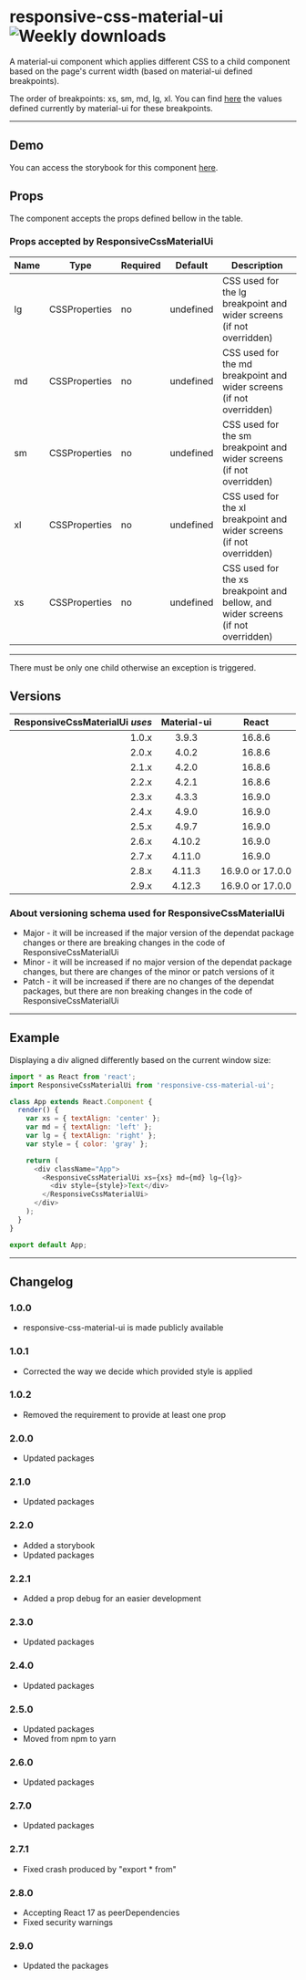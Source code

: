 # responsive-css-material-ui ![Weekly downloads](https://img.shields.io/npm/dw/responsive-css-material-ui 'Weekly downloads')

A material-ui component which applies different CSS to a child component based on the page's current width (based on material-ui defined breakpoints).

The order of breakpoints: xs, sm, md, lg, xl. You can find [here](https://material-ui.com/customization/breakpoints/#breakpoints) the values defined currently by material-ui for these breakpoints.

---

## Demo

You can access the storybook for this component [here](https://iulian-radu-at.github.io/responsive-css-material-ui/).

## Props

The component accepts the props defined bellow in the table.

### Props accepted by ResponsiveCssMaterialUi

| Name | Type          | Required | Default   | Description                                                                      |
| ---- | ------------- | -------- | --------- | -------------------------------------------------------------------------------- |
| lg   | CSSProperties | no       | undefined | CSS used for the lg breakpoint and wider screens (if not overridden)             |
| md   | CSSProperties | no       | undefined | CSS used for the md breakpoint and wider screens (if not overridden)             |
| sm   | CSSProperties | no       | undefined | CSS used for the sm breakpoint and wider screens (if not overridden)             |
| xl   | CSSProperties | no       | undefined | CSS used for the xl breakpoint and wider screens (if not overridden)             |
| xs   | CSSProperties | no       | undefined | CSS used for the xs breakpoint and bellow, and wider screens (if not overridden) |

---

There must be only one child otherwise an exception is triggered.

## Versions

| ResponsiveCssMaterialUi _uses_ | Material-ui |      React       |
| -----------------------------: | :---------: | :--------------: |
|                          1.0.x |    3.9.3    |      16.8.6      |
|                          2.0.x |    4.0.2    |      16.8.6      |
|                          2.1.x |    4.2.0    |      16.8.6      |
|                          2.2.x |    4.2.1    |      16.8.6      |
|                          2.3.x |    4.3.3    |      16.9.0      |
|                          2.4.x |    4.9.0    |      16.9.0      |
|                          2.5.x |    4.9.7    |      16.9.0      |
|                          2.6.x |   4.10.2    |      16.9.0      |
|                          2.7.x |   4.11.0    |      16.9.0      |
|                          2.8.x |   4.11.3    | 16.9.0 or 17.0.0 |
|                          2.9.x |   4.12.3    | 16.9.0 or 17.0.0 |

### About versioning schema used for ResponsiveCssMaterialUi

- Major - it will be increased if the major version of the dependat package changes or there are breaking changes in the code of ResponsiveCssMaterialUi
- Minor - it will be increased if no major version of the dependat package changes, but there are changes of the minor or patch versions of it
- Patch - it will be increased if there are no changes of the dependat packages, but there are non breaking changes in the code of ResponsiveCssMaterialUi

---

## Example

Displaying a div aligned differently based on the current window size:

```js
import * as React from 'react';
import ResponsiveCssMaterialUi from 'responsive-css-material-ui';

class App extends React.Component {
  render() {
    var xs = { textAlign: 'center' };
    var md = { textAlign: 'left' };
    var lg = { textAlign: 'right' };
    var style = { color: 'gray' };

    return (
      <div className="App">
        <ResponsiveCssMaterialUi xs={xs} md={md} lg={lg}>
          <div style={style}>Text</div>
        </ResponsiveCssMaterialUi>
      </div>
    );
  }
}

export default App;
```

---

## Changelog

### 1.0.0

- responsive-css-material-ui is made publicly available

### 1.0.1

- Corrected the way we decide which provided style is applied

### 1.0.2

- Removed the requirement to provide at least one prop

### 2.0.0

- Updated packages

### 2.1.0

- Updated packages

### 2.2.0

- Added a storybook
- Updated packages

### 2.2.1

- Added a prop debug for an easier development

### 2.3.0

- Updated packages

### 2.4.0

- Updated packages

### 2.5.0

- Updated packages
- Moved from npm to yarn

### 2.6.0

- Updated packages

### 2.7.0

- Updated packages

### 2.7.1

- Fixed crash produced by "export \* from"

### 2.8.0

- Accepting React 17 as peerDependencies
- Fixed security warnings

### 2.9.0

- Updated the packages
